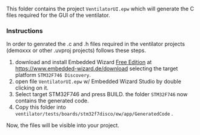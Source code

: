 

This folder contains the project `VentilatorUI.epw` which will generate the C files required for the GUI of the ventilator.

### Instructions

In order to genrated the .c and .h files required in the ventilator projects (demoxxx or other .uvproj projects) follows these steps.

1. download and install Embedded Wizard [Free Edition](https://www.embedded-wizard.de/pricing/) at https://www.embedded-wizard.de/download selecting the target platform `STM32F746 Discovery`.
2. open file `VentilatorUI.epw` w/ Embedded Wizard Studio by double clicking on it. 
3. Select target STM32F746 and press BUILD. the folder `STM32F746` now contains the generated code. 
4. Copy this folder into  `ventilator/tests/boards/stm32f7disco/ew/app/GeneratedCode` .

Now, the files will be visible into your project.



